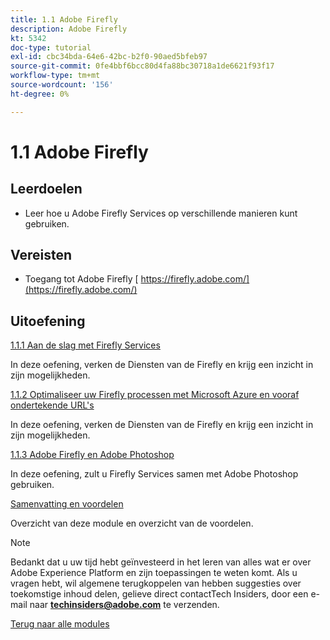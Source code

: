 ```yaml
---
title: 1.1 Adobe Firefly
description: Adobe Firefly
kt: 5342
doc-type: tutorial
exl-id: cbc34bda-64e6-42bc-b2f0-90aed5bfeb97
source-git-commit: 0fe4bbf6bcc80d4fa88bc30718a1de6621f93f17
workflow-type: tm+mt
source-wordcount: '156'
ht-degree: 0%

---
```


# 1.1 Adobe Firefly

## Leerdoelen

- Leer hoe u Adobe Firefly Services op verschillende manieren kunt gebruiken.

## Vereisten

- Toegang tot Adobe Firefly [ https://firefly.adobe.com/](https://firefly.adobe.com/)

## Uitoefening

[1.1.1 Aan de slag met Firefly Services](./ex1.md)

In deze oefening, verken de Diensten van de Firefly en krijg een inzicht in zijn mogelijkheden.

[1.1.2 Optimaliseer uw Firefly processen met Microsoft Azure en vooraf ondertekende URL&#39;s](./ex2.md)

In deze oefening, verken de Diensten van de Firefly en krijg een inzicht in zijn mogelijkheden.

[1.1.3 Adobe Firefly en Adobe Photoshop](./ex3.md)

In deze oefening, zult u Firefly Services samen met Adobe Photoshop gebruiken.

[Samenvatting en voordelen](./summary.md)

Overzicht van deze module en overzicht van de voordelen.

>[!NOTE]
>
>Bedankt dat u uw tijd hebt geïnvesteerd in het leren van alles wat er over Adobe Experience Platform en zijn toepassingen te weten komt. Als u vragen hebt, wil algemene terugkoppelen van hebben suggesties over toekomstige inhoud delen, gelieve direct contactTech Insiders, door een e-mail naar **techinsiders@adobe.com** te verzenden.

[Terug naar alle modules](../../../overview.md)
